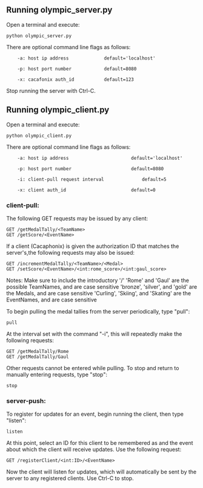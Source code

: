 ## Running olympic_server.py

Open a terminal and execute:
```
python olympic_server.py
```

There are optional command line flags as follows:

		-a: host ip address  			default='localhost'

		-p: host port number   			default=8080

		-x: cacafonix auth_id     		default=123

Stop running the server with Ctrl-C.


## Running olympic_client.py

Open a terminal and execute:
```
python olympic_client.py
```

There are optional command line flags as follows:

		-a: host ip address   				      default='localhost'
		
		-p: host port number   				      default=8080
		
		-i: client-pull request interval		      default=5
		
		-x: client auth_id     				      default=0
    
### client-pull:
The following GET requests may be issued by any client:
```
GET /getMedalTally/<TeamName>
GET /getScore/<EventName>
```
If a client (Cacaphonix) is given the authorization ID that matches the server's,the following requests may also be issued:
```
GET /incrementMedalTally/<TeamName>/<Medal>
GET /setScore/<EventName>/<int:rome_score>/<int:gaul_score>
```
Notes: 
Make sure to include the introductory '/' 
'Rome' and 'Gaul' are the possible TeamNames, and are case sensitive
'bronze', 'silver', and 'gold' are the Medals, and are case sensitive
'Curling', 'Skiing', and 'Skating' are the EventNames, and are case sensitive

To begin pulling the medal tallies from the server periodically, type "pull":
```
pull
```
At the interval set with the command "-i", this will repeatedly make the following requests:
```
GET /getMedalTally/Rome
GET /getMedalTally/Gaul
```
Other requests cannot be entered while pulling.
To stop and return to manually entering requests, type "stop":
```
stop
```

### server-push:
To register for updates for an event, begin running the client, then type "listen":
```
listen
```
At this point, select an ID for this client to be remembered as and the event about which the client will receive updates.
Use the following request:
```
GET /registerClient/<int:ID>/<EventName>
```
Now the client will listen for updates, which will automatically be sent by the server to any registered clients.
Use Ctrl-C to stop.

